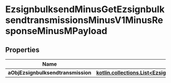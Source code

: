 
# EzsignbulksendMinusGetEzsignbulksendtransmissionsMinusV1MinusResponseMinusMPayload

## Properties
Name | Type | Description | Notes
------------ | ------------- | ------------- | -------------
**aObjEzsignbulksendtransmission** | [**kotlin.collections.List&lt;EzsignbulksendtransmissionMinusResponseCompound&gt;**](EzsignbulksendtransmissionMinusResponseCompound.md) |  | 



